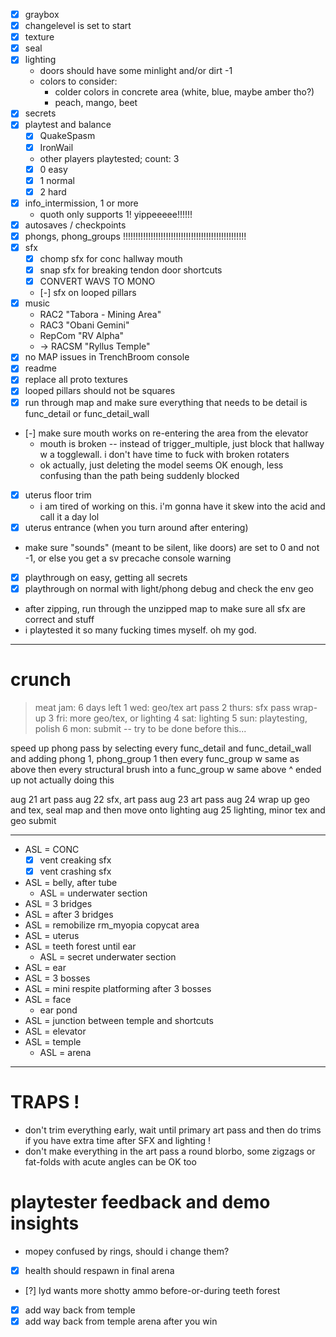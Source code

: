 - [x] graybox
- [x] changelevel is set to start
- [x] texture
- [x] seal
- [x] lighting
  - doors should have some minlight and/or dirt -1
  - colors to consider:
    - colder colors in concrete area (white, blue, maybe amber tho?)
    - peach, mango, beet
- [x] secrets
- [x] playtest and balance
  - [x] QuakeSpasm
  - [x] IronWail
  - other players playtested; count: 3
  - [x] 0 easy
  - [x] 1 normal
  - [x] 2 hard
- [x] info_intermission, 1 or more
  - quoth only supports 1! yippeeeee!!!!!!
- [x] autosaves / checkpoints
- [x] phongs, phong_groups !!!!!!!!!!!!!!!!!!!!!!!!!!!!!!!!!!!!!!!!!!!!!!!!!
- [x] sfx
  - [x] chomp sfx for conc hallway mouth
  - [x] snap sfx for breaking tendon door shortcuts
  - [x] CONVERT WAVS TO MONO
  - [-] sfx on looped pillars
- [x] music
  - RAC2 "Tabora - Mining Area"
  - RAC3 "Obani Gemini"
  - RepCom "RV Alpha"
  - -> RACSM "Ryllus Temple"
- [x] no MAP issues in TrenchBroom console
- [x] readme
- [x] replace all proto textures
- [x] looped pillars should not be squares
- [x] run through map and make sure everything that needs to be detail is func_detail or func_detail_wall
- [-] make sure mouth works on re-entering the area from the elevator
  - mouth is broken -- instead of trigger_multiple, just block that hallway w a togglewall. i don't have time to fuck with broken rotaters
  - ok actually, just deleting the model seems OK enough, less confusing than the path being suddenly blocked
- [x] uterus floor trim
  - i am tired of working on this. i'm gonna have it skew into the acid and call it a day lol
- [x] uterus entrance (when you turn around after entering)
- make sure "sounds" (meant to be silent, like doors) are set to 0 and not -1, or else you get a sv precache console warning

- [x] playthrough on easy, getting all secrets
- [x] playthrough on normal with light/phong debug and check the env geo
- after zipping, run through the unzipped map to make sure all sfx are correct and stuff
- i playtested it so many fucking times myself. oh my god.

---

# crunch

> meat jam: 6 days left
> 1 wed: geo/tex art pass
> 2 thurs: sfx pass wrap-up
> 3 fri: more geo/tex, or lighting
> 4 sat: lighting
> 5 sun: playtesting, polish
> 6 mon: submit -- try to be done before this...

speed up phong pass by selecting every func_detail and func_detail_wall and adding phong 1, phong_group 1
then every func_group w same as above
then every structural brush into a func_group w same above
^ ended up not actually doing this

aug 21
art pass
aug 22
sfx, art pass
aug 23
art pass
aug 24
wrap up geo and tex, seal map and then move onto lighting
aug 25
lighting, minor tex and geo
submit

---

- ASL = CONC
  - [x] vent creaking sfx
  - [x] vent crashing sfx
- ASL = belly, after tube
  - ASL = underwater section
- ASL = 3 bridges
- ASL = after 3 bridges
- ASL = remobilize rm_myopia copycat area
- ASL = uterus
- ASL = teeth forest until ear
  - ASL = secret underwater section
- ASL = ear
- ASL = 3 bosses
- ASL = mini respite platforming after 3 bosses
- ASL = face
  - ear pond
- ASL = junction between temple and shortcuts
- ASL = elevator
- ASL = temple
  - ASL = arena

---

# TRAPS !

- don't trim everything early, wait until primary art pass and then do trims if you have extra time after SFX and lighting !
- don't make everything in the art pass a round blorbo, some zigzags or fat-folds with acute angles can be OK too

# playtester feedback and demo insights

- mopey confused by rings, should i change them?
- [x] health should respawn in final arena
- [?] lyd wants more shotty ammo before-or-during teeth forest
- [x] add way back from temple
- [x] add way back from temple arena after you win
